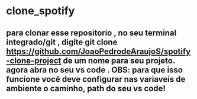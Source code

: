 # clone_spotify

## para clonar esse repositorio , no seu terminal integrado/git , digite git clone https://github.com/JoaoPedrodeAraujoS/spotify-clone-project de um nome para seu projeto. agora abra no seu vs code . OBS: para que isso funcione você deve configurar nas variaveis de ambiente o caminho, path do seu vs code!
